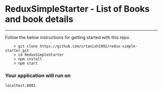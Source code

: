 ReduxSimpleStarter - List of Books and book details
====

---

Follow the below instructions for getting started with this repo.

```
	> git clone https://github.com/srtanish1992/redux-simple-starter.git
	> cd ReduxSimpleStarter
	> npm install
	> npm start
```

### Your application will run on
```localhost:8081```

